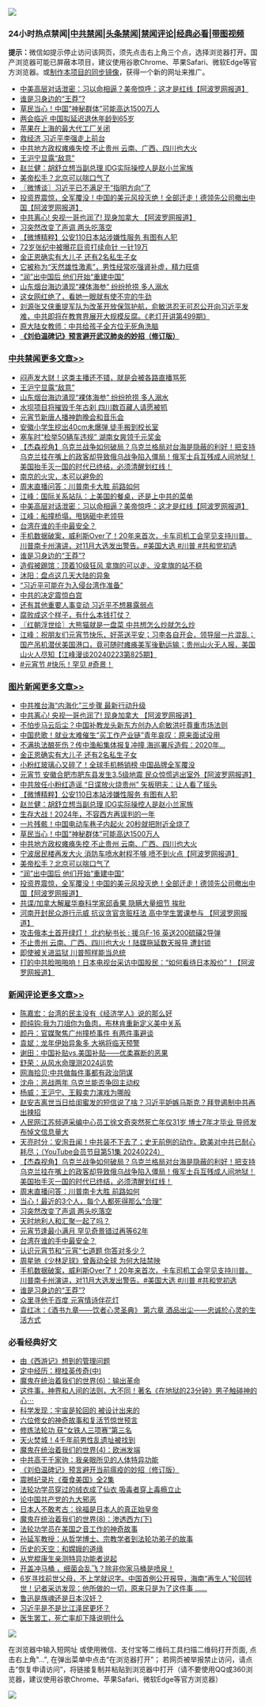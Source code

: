 ![](https://raw.githubusercontent.com/jsvpn/jsproxy/dev/64photo/fqnews-qr.jpg)

<div id="tt">
<h3>24小时热点禁闻|<a href="#%E4%B8%AD%E5%85%B1%E7%A6%81%E9%97%BB%E6%9B%B4%E5%A4%9A%E6%96%87%E7%AB%A0">中共禁闻</a>|<a href="#%E5%9B%BE%E7%89%87%E6%96%B0%E9%97%BB%E6%9B%B4%E5%A4%9A%E6%96%87%E7%AB%A0">头条禁闻</a>|<a href="#%E6%96%B0%E9%97%BB%E8%AF%84%E8%AE%BA%E6%9B%B4%E5%A4%9A%E6%96%87%E7%AB%A0">禁闻评论|<a href="#%E5%BF%85%E7%9C%8B%E7%BB%8F%E5%85%B8%E5%A5%BD%E6%96%87">经典必看</a>|<a href="https://fanb1.xyz/3" target="_blank">带图视频</a></h3>
<div><b>提示：</b>微信如提示停止访问该网页，须先点击右上角三个点，选择浏览器打开。国产浏览器可能已屏蔽本项目，建议使用谷歌Chrome、苹果Safari、微软Edge等官方浏览器。或<a href="%E5%88%B6%E4%BD%9Cgit%E7%A6%81%E9%97%BB%E9%95%9C%E5%83%8F.md">制作本项目的同步镜像</a>，获得一个新的网址来推广。</div>
<ul>

<li><a href="/cbnews/20240225/2005205.md">中美高层对话泄密：习以命相逼？美帝惊呼：这才是红线【阿波罗网报道】</a></li>
<li><a href="/comments/20240224/2005111.md">谁是习身边的“王莽”?</a></li>
<li><a href="/topimagenews/20240225/2005190.md">草民当心！中国“神秘群体”可能高达1500万人</a></li>
<li><a href="/ssgc/20240225/2005170.md">两会临近 中国拟延迟退休年龄到65岁</a></li>
<li><a href="/baitai/20240225/2005132.md">苹果在上海的最大代工厂关闭</a></li>
<li><a href="/headline/20240225/2005189.md">救经济 习近平李强走上前台</a></li>
<li><a href="/topimagenews/20240225/2005181.md">中共地方政权瘫痪失控 不止贵州 云南、广西、四川也大火</a></li>
<li><a href="/cbnews/20240225/2005333.md">王沪宁显露“敌意”</a></li>
<li><a href="/topimagenews/20240225/2005233.md">赵兰健：胡舒立想当副总理 IDG实际操控人是赵小兰家族</a></li>
<li><a href="/topimagenews/20240225/2005179.md">美帝松手？北京可以喘口气了</a></li>
<li><a href="/ssgc/20240225/2005337.md">〖微博谈〗习近平已不满足于“指明方向”了</a></li>
<li><a href="/topimagenews/20240225/2005173.md">投资界震惊，全军覆没！中国的美元风投灭绝！全部迁走！德领先公司撤出中国【阿波罗网报道】</a></li>
<li><a href="/topimagenews/20240225/2005419.md">中共离心! 央视一哥也润了! 现身加拿大 【阿波罗网报道】</a></li>
<li><a href="/comments/20240225/2005192.md">习突然改变了声调 两头吃落空</a></li>
<li><a href="/topimagenews/20240225/2005293.md">【微博精粹】公安110日本站涉嫌性服务 有图有人犯</a></li>
<li><a href="/yule/20240225/2005210.md">72岁张纪中被曝花巨资打续命针 一针19万</a></li>
<li><a href="/topimagenews/20240225/2005375.md">金正恩确实有大儿子 还有2名私生子女</a></li>
<li><a href="/health/20240225/2005382.md">它被称为“天然雄性激素”，男性经常吃强肾补虚，精力旺盛</a></li>
<li><a href="/topimagenews/20240225/2005178.md">“润”出中国后 他们开始“重建中国”</a></li>
<li><a href="/cbnews/20240225/2005321.md">山东烟台海边涌现“裸体海参” 纷纷抢捞 多人溺水</a></li>
<li><a href="/cnnews/20240225/2005193.md">这女网红绝了，看她一眼就有使不完的牛劲</a></li>
<li><a href="/sohnews/20240225/2005395.md">刘源张又侠重提军队为改革开放保驾护航，俞敏洪忍无可忍公开向习近平发难，中共即将在教育界展开大规模反腐。《老灯开讲第499期》</a></li>
<li><a href="/ccpdope/20240225/2005154.md">原大陆女教师：中共给孩子全方位无死角洗脑</a></li>
<li><b><a href="/comments/20200207/1272816.md" target="_blank">《刘伯温碑记》预言避开武汉肺炎的妙招（修订版）</a></b></li>
</ul>
</div>

<div class="catlist">
<h3><a href="/cbnews/" target="_blank">中共禁闻</a><span><a href="/cbnews/" target="_blank" rel="nofollow">更多文章>></a></span></h3>
<ul>
<li><a href="/cbnews/20240225/2005372.md" target="_blank">闷声发大财！这类主播还不错，就是会被各路直播骂死</a></li>
<li><a href="/cbnews/20240225/2005333.md" target="_blank">王沪宁显露“敌意”</a></li>
<li><a href="/cbnews/20240225/2005321.md" target="_blank">山东烟台海边涌现“裸体海参” 纷纷抢捞 多人溺水</a></li>
<li><a href="/cbnews/20240225/2005124.md" target="_blank">水坝项目将摧毁千年古刹 四川数百藏人请愿被抓</a></li>
<li><a href="/cbnews/20240225/2005303.md" target="_blank">元宵节新唐人播神韵晚会和音乐会</a></li>
<li><a href="/cbnews/20240225/2005283.md" target="_blank">安徽小学生挖出40cm未爆弹 徒手搬到校长室</a></li>
<li><a href="/cbnews/20240225/2005282.md" target="_blank">塞车时“检举50辆车违规” 湖南女爽领千元奖金</a></li>
<li><a href="/comments/20240225/2005263.md" target="_blank">【杰森视角】乌克兰战争如何破局？乌克兰格局对台海是隐蔽的利好！把支持乌克兰挂在嘴上的政客却导致俄乌战争陷入僵局！俄军士兵互残成人间地狱！美国抬手灭一国的时代已终结，必须清醒划红线！</a></li>
<li><a href="/cbnews/20240225/2005259.md" target="_blank">南京的火灾，本可以避免的</a></li>
<li><a href="/comments/20240225/2005220.md" target="_blank">周末直播问答：川普南卡大胜 前路如何</a></li>
<li><a href="/cbnews/20240225/2005218.md" target="_blank">江峰：国际关系站队：上美国的餐桌，还是上中共的菜单</a></li>
<li><a href="/cbnews/20240225/2005205.md" target="_blank">中美高层对话泄密：习以命相逼？美帝惊呼：这才是红线【阿波罗网报道】</a></li>
<li><a href="/cbnews/20240225/2005143.md" target="_blank">江峰：船撞桥塌，甩锅砸中老领导</a></li>
<li><a href="/comments/20240225/2005123.md" target="_blank">台湾在谁的手中最安全？</a></li>
<li><a href="/comments/20240224/2005118.md" target="_blank">手机数据破案，威利斯Over了！20年来首次，卡车司机工会罕见支持川普。川普南卡州演讲，对11月大选发出警告。#美国大选 #川普 #共和党初选</a></li>
<li><a href="/comments/20240224/2005111.md" target="_blank">谁是习身边的“王莽”?</a></li>
<li><a href="/cbnews/20240224/2005023.md" target="_blank">造假被踢馆：顶着10级狂风 拿旗的可以走、没拿旗的站不稳</a></li>
<li><a href="/cbnews/20240224/2005022.md" target="_blank">沐阳：盘点这几天大陆的异象</a></li>
<li><a href="/cbnews/20240224/2004981.md" target="_blank">“习近平可能在为入侵台湾作准备”</a></li>
<li><a href="/cbnews/20240224/2004980.md" target="_blank">中共的决定震惊白宫</a></li>
<li><a href="/cbnews/20240224/2004970.md" target="_blank">还有其他重要人事变动 习近平不想暴露弱点</a></li>
<li><a href="/cbnews/20240224/2004969.md" target="_blank">腐败成这个样子，有什么本钱打仗？</a></li>
<li><a href="/cbnews/20240224/2004967.md" target="_blank">〖红朝浮世绘〗大熊猫就是一盘菜 中共想怎么炒就怎么炒</a></li>
<li><a href="/cbnews/20240224/2004957.md" target="_blank">江峰：祝朋友们元宵节快乐，好茶送平安；习李各自开会，领导层一片混乱；国产吊机潜伏美国港口，竟可随时瘫痪美军後勤运输；贵州山火无人报，美国山火人尽知【江峰漫谈20240223第825期】</a></li>
<li><a href="/comments/20240224/2004942.md" target="_blank">#元宵节 #快乐！罕见 #奇景！</a></li>

</ul>
</div>
<div class="catlist">
<h3><a href="/topimagenews/" target="_blank">图片新闻</a><span><a href="/topimagenews/" target="_blank" rel="nofollow">更多文章>></a></span></h3>
<ul>
<li><a href="/topimagenews/20240225/2005442.md" target="_blank">中共推台海“内海化”三步骤 最新行动升级</a></li>
<li><a href="/topimagenews/20240225/2005419.md" target="_blank">中共离心! 央视一哥也润了! 现身加拿大 【阿波罗网报道】</a></li>
<li><a href="/topimagenews/20240225/2005405.md" target="_blank">不怕步马云后尘？中国补教龙头新东方创办人俞敏洪吁尊重市场法则</a></li>
<li><a href="/topimagenews/20240225/2005404.md" target="_blank">中国悲歌！就业太难催生“买工作产业链”青年哀叹：原来面试没用</a></li>
<li><a href="/topimagenews/20240225/2005388.md" target="_blank">不满执法酿死伤？传中渔船集体报复冲撞 海巡署斥造假：2020年&#8230;</a></li>
<li><a href="/topimagenews/20240225/2005375.md" target="_blank">金正恩确实有大儿子 还有2名私生子女</a></li>
<li><a href="/topimagenews/20240225/2005371.md" target="_blank">小粉红玻璃心又碎了！全球手机畅销榜 中国品牌全军覆没</a></li>
<li><a href="/topimagenews/20240225/2005359.md" target="_blank">元宵节 安徽合肥市肥东县发生3.5级地震 民众惊慌逃出室外【阿波罗网报道】</a></li>
<li><a href="/topimagenews/20240225/2005353.md" target="_blank">中共放任小粉红造谣 “日谍放火烧贵州” 矢板明夫：让人看了摇头</a></li>
<li><a href="/topimagenews/20240225/2005293.md" target="_blank">【微博精粹】公安110日本站涉嫌性服务 有图有人犯</a></li>
<li><a href="/topimagenews/20240225/2005233.md" target="_blank">赵兰健：胡舒立想当副总理 IDG实际操控人是赵小兰家族</a></li>
<li><a href="/topimagenews/20240225/2005216.md" target="_blank">生存大战！2024年，不容西方再误判的一年</a></li>
<li><a href="/topimagenews/20240225/2005191.md" target="_blank">一片残骸！中国电动车巷子内起火 20秒就把附近全烧了</a></li>
<li><a href="/topimagenews/20240225/2005190.md" target="_blank">草民当心！中国“神秘群体”可能高达1500万人</a></li>
<li><a href="/topimagenews/20240225/2005181.md" target="_blank">中共地方政权瘫痪失控 不止贵州 云南、广西、四川也大火</a></li>
<li><a href="/topimagenews/20240225/2005180.md" target="_blank">宁波居民楼再发大火 消防车喷水射程不够 喷不到火点【阿波罗网报道】</a></li>
<li><a href="/topimagenews/20240225/2005179.md" target="_blank">美帝松手？北京可以喘口气了</a></li>
<li><a href="/topimagenews/20240225/2005178.md" target="_blank">“润”出中国后 他们开始“重建中国”</a></li>
<li><a href="/topimagenews/20240225/2005173.md" target="_blank">投资界震惊，全军覆没！中国的美元风投灭绝！全部迁走！德领先公司撤出中国【阿波罗网报道】</a></li>
<li><a href="/topimagenews/20240224/2005116.md" target="_blank">共谍/加拿大解雇华裔科学家邱香果 隐瞒大量细节 挨批</a></li>
<li><a href="/topimagenews/20240224/2005090.md" target="_blank">河南开封民众游行示威 抗议贪官贪赃枉法 高中学生罢课参与 【阿波罗网报道】</a></li>
<li><a href="/topimagenews/20240224/2005038.md" target="_blank">攻击俄本土首开绿灯！ 北约秘书长 : 援乌F-16 英送200硫磺2导弹</a></li>
<li><a href="/topimagenews/20240224/2005037.md" target="_blank">不止贵州 云南、广西、四川也大火！陆媒拖延数天报导 遭封锁</a></li>
<li><a href="/topimagenews/20240224/2005021.md" target="_blank">即使被关进监狱 川普照样能当总统</a></li>
<li><a href="/topimagenews/20240224/2004997.md" target="_blank">打的中共脸啪啪响！日本电视台采访中国股民：“如何看待日本股价”！【阿波罗网报道】</a></li>

</ul>
</div>
<div class="catlist">
<h3><a href="/comments/" target="_blank">新闻评论</a><span><a href="/comments/" target="_blank" rel="nofollow">更多文章>></a></span></h3>
<ul>
<li><a href="/comments/20240225/2005470.md" target="_blank">陈嘉宏：台湾的民主没有《经济学人》说的那么好</a></li>
<li><a href="/comments/20240225/2005469.md" target="_blank">颜纯钩:我为刀俎你为鱼肉，布林肯重新定义美中关系</a></li>
<li><a href="/comments/20240225/2005468.md" target="_blank">颜丹：官媒聚焦广州撞桥事件 有两件事避谈</a></li>
<li><a href="/comments/20240225/2005467.md" target="_blank">袁斌：龙年伊始异象多 大祸将临天预警</a></li>
<li><a href="/comments/20240225/2005466.md" target="_blank">谢田：中国补贴vs.美国补贴——优柔寡断的恶果</a></li>
<li><a href="/comments/20240225/2005453.md" target="_blank">舒荣：从风水命理测2024运势</a></li>
<li><a href="/comments/20240225/2005452.md" target="_blank">网海拾贝:中共做每件事都有政治阴谋</a></li>
<li><a href="/comments/20240225/2005451.md" target="_blank">沈舟：恶战两年 乌克兰能否争回主动权</a></li>
<li><a href="/comments/20240225/2005450.md" target="_blank">杨威：王沪宁、王毅卖力演戏为哪般</a></li>
<li><a href="/comments/20240225/2005424.md" target="_blank">赵安吉离世当日给闺蜜发的短信说了啥？习近平妒嫉马斯克？拜登遏制中共再出辣招</a></li>
<li><a href="/comments/20240225/2005319.md" target="_blank">人民网江苏频道采编中心员工徐文奇突然死亡年仅31岁 博士7年才毕业 导师发布悼文信息量大</a></li>
<li><a href="/comments/20240225/2005310.md" target="_blank">天亮时分：安洵丑闻！中共装不下去了；史无前例的动作，欧美对中共已耐心耗尽；（YouTube会员节目第51集 20240224）</a></li>
<li><a href="/comments/20240225/2005263.md" target="_blank">【杰森视角】乌克兰战争如何破局？乌克兰格局对台海是隐蔽的利好！把支持乌克兰挂在嘴上的政客却导致俄乌战争陷入僵局！俄军士兵互残成人间地狱！美国抬手灭一国的时代已终结，必须清醒划红线！</a></li>
<li><a href="/comments/20240225/2005220.md" target="_blank">周末直播问答：川普南卡大胜 前路如何</a></li>
<li><a href="/comments/20240225/2005207.md" target="_blank">当心！最近的3个人，每个人都死得那么“合理”</a></li>
<li><a href="/comments/20240225/2005192.md" target="_blank">习突然改变了声调 两头吃落空</a></li>
<li><a href="/comments/20240225/2005175.md" target="_blank">天时地利人和汇聚一起了吗？</a></li>
<li><a href="/comments/20240225/2005126.md" target="_blank">元宵节逢最小满月 罕见奇景错过再等62年</a></li>
<li><a href="/comments/20240225/2005123.md" target="_blank">台湾在谁的手中最安全？</a></li>
<li><a href="/comments/20240225/2005120.md" target="_blank">认识元宵节和“元宵”七道题 你答对多少？</a></li>
<li><a href="/comments/20240225/2005119.md" target="_blank">周星驰《少林足球》曾轰动全球 为何大陆禁映</a></li>
<li><a href="/comments/20240224/2005118.md" target="_blank">手机数据破案，威利斯Over了！20年来首次，卡车司机工会罕见支持川普。川普南卡州演讲，对11月大选发出警告。#美国大选 #川普 #共和党初选</a></li>
<li><a href="/comments/20240224/2005111.md" target="_blank">谁是习身边的“王莽”?</a></li>
<li><a href="/comments/20240224/2005076.md" target="_blank">众里寻他千百度 元宵情诗伴花灯</a></li>
<li><a href="/comments/20240224/2005044.md" target="_blank">袁红冰：《酒书九章——饮者心灵圣典》 第六章 酒品出尘——忠诚於心灵的生活方式</a></li>

</ul>
</div>

<div class="catlist">
<h3>必看经典好文</h3>
<ul>
<li><a href="/cbnews/20211017/1639767.md" target="_blank">由《西游记》想到的管理问题</a></li>
<li><a href="/tculture/xiulian/20151105/467870.md" target="_blank">定中经历：穆桂英传奇(中)</a></li>
<li><a href="/topimagenews/20180524/947358.md" target="_blank">魔鬼在统治着我们的世界(6)：输出革命</a></li>
<li><a href="/comments/20220722/1761738.md" target="_blank">这件事，神界和人间的法则，大不同！著名《在地狱的23分钟》男子触碰神的心⋯</a></li>
<li><a href="/comments/20230228/1854345.md" target="_blank">科学发现：宇宙是轮回的 被设计出来的</a></li>
<li><a href="/tculture/20130420/118886.md" target="_blank">六位修女的神奇故事和复活节惊世预言</a></li>
<li><a href="/comments/20210720/1514058.md" target="_blank">修炼法轮功 获“女铁人三项赛”第三名</a></li>
<li><a href="/ccpdope/20181219/1049286.md" target="_blank">天火焚城！4千年前男性乱遗址被找到</a></li>
<li><a href="/topimagenews/20180522/946266.md" target="_blank">魔鬼在统治着我们的世界(4)：欧洲发端</a></li>
<li><a href="/cnnews/20221111/1809674.md" target="_blank">中共高干千家驹：我亲眼所见的人体特异功能</a></li>
<li><a href="/comments/20200207/1272816.md" target="_blank">《刘伯温碑记》预言避开当前瘟疫的妙招（修订版）</a></li>
<li><a href="/ccpdope/20210120/1471113.md" target="_blank">震撼纪录片《蚕食美国》全2集</a></li>
<li><a href="/comments/20210317/1506773.md" target="_blank">法轮功学员穿过的绒衣成了仙衣 吸毒者穿上毒瘾立止</a></li>
<li><a href="/comments/20200717/1361899.md" target="_blank">论中国共产党的九大邪恶</a></li>
<li><a href="/sohnews/20160609/543313.md" target="_blank">日本人不敢考古：徐福是日本人的真正始皇帝</a></li>
<li><a href="/topimagenews/20180527/948714.md" target="_blank">魔鬼在统治着我们的世界(8)：渗透西方(下)</a></li>
<li><a href="/comments/20200511/1326751.md" target="_blank">法轮功学员在美国之音工作的神奇故事</a></li>
<li><a href="/comments/20210629/1576797.md" target="_blank">孙延军教授：从哲学博士、宗教学者到法轮功弟子的故事</a></li>
<li><a href="/cbnews/20190219/1083302.md" target="_blank">历史的天空：和嫦娥的道缘</a></li>
<li><a href="/comments/20210720/1516768.md" target="_blank">从党棍康生亲测特异功能者说起</a></li>
<li><a href="/comments/20231203/1969183.md" target="_blank">开盖冲马桶 ，细菌会乱飞？除非你家马桶是喷泉！</a></li>
<li><a href="/comments/20210716/1588420.md" target="_blank">6岁寻找前世父母，不上学就识字。中国首例公开报导，海南“再生人”轮回转世！记者采访发现：他所做的一切，原来只是为了这件事 &#8230;&#8230;</a></li>
<li><a href="/comments/20220814/1771410.md" target="_blank">鲁迅是族魂还是日本汉奸？</a></li>
<li><a href="/comments/20220703/1753426.md" target="_blank">习近平是不是比江泽民更坏？</a></li>
<li><a href="/sohnews/20150904/445868.md" target="_blank">医生罢工，死亡率却下降说明什么</a></li>

</ul>
</div>

![](https://raw.githubusercontent.com/jsvpn/jsproxy/dev/64photo/fqnews-qr.jpg)

在浏览器中输入短网址 或使用微信、支付宝等二维码工具扫描二维码打开页面, 点击右上角"...", 在弹出菜单中点击“在浏览器打开”； 若网页被举报禁止访问，请点击“恢复申请访问”，将链接复制并粘贴到浏览器中打开（请不要使用QQ或360浏览器，建议使用谷歌Chrome、苹果Safari、微软Edge等官方浏览器）

![](https://raw.githubusercontent.com/jsvpn/jsproxy/dev/64photo/wx.jpg)